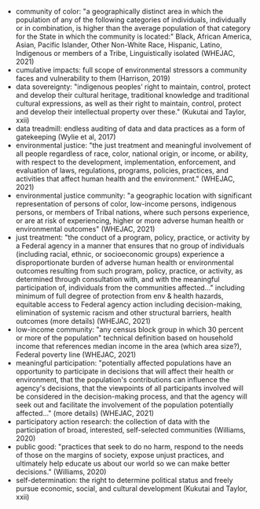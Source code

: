 * community of color: "a geographically distinct area in which the population of any of the following categories of individuals, individually or in combination, is higher than the average population of that category for the State in which the community is located:" Black, African America, Asian, Pacific Islander, Other Non-White Race, Hispanic, Latino, Indigenous or members of a Tribe, Linguistically isolated (WHEJAC, 2021)
* cumulative impacts:  full scope of environmental stressors a community faces and vulnerability to them (Harrison, 2019)
* data sovereignty: "indigenous peoples’ right to maintain, control, protect and develop their cultural heritage, traditional knowledge and traditional cultural expressions, as well as their right to maintain, control, protect and develop their intellectual property over these." (Kukutai and Taylor, xxii)
* data treadmill: endless auditing of data and data practices as a form of gatekeeping (Wylie et al, 2017)
* environmental justice: "the just treatment and meaningful involvement of all people regardless of race, color, national origin, or income, or ability, with respect to the development, implementation, enforcement, and evaluation of laws, regulations, programs, policies, practices, and activities that affect human health and the environment." (WHEJAC, 2021)
* environmental justice community: "a geographic location with significant representation of persons of color, low-income persons, indigenous persons, or members of Tribal nations, where such persons experience, or are at risk of experiencing, higher or more adverse human health or environmental outcomes" (WHEJAC, 2021)
* just treatment: "the conduct of a program, policy, practice, or activity by a Federal agency in a manner that ensures that no group of individuals (including racial, ethnic, or socioeconomic groups) experience a disproportionate burden of adverse human health or environmental outcomes resulting from such program, policy, practice, or activity, as determined through consultation with, and with the meaningful participation of, individuals from the communities affected..." including minimum of full degree of protection from env & health hazards, equitable access to Federal agency action including decision-making, elimination of systemic racism and other structural barriers, health outcomes (more details) (WHEJAC, 2021)
* low-income community: "any census block group in which 30 percent or more of the population" technical definition based on household income that references median income in the area (which area size?), Federal poverty line (WHEJAC, 2021)
* meaningful participation: "potentially affected populations have an opportunity to participate in decisions that will affect their health or environment, that the population's contributions can influence the agency's decisions, that the viewpoints of all participants involved will be considered in the decision-making process, and that the agency will seek out and facilitate the involvement of the population potentially affected..." (more details) (WHEJAC, 2021)
* participatory action research: the collection of data with the participation of broad, interested, self-selected communities  (Williams, 2020)
* public good: "practices that seek to do no harm, respond to the needs of those on the margins of society, expose unjust practices, and ultimately help educate us about our world so we can make better decisions." (Williams, 2020)
* self-determination: the right to determine political status and freely pursue economic, social, and cultural development (Kukutai and Taylor, xxii)
